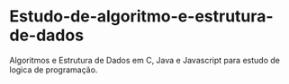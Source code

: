 # Estudo-de-algoritmo-e-estrutura-de-dados
 Algoritmos e Estrutura de Dados em C, Java e Javascript para estudo de logica de programação.
